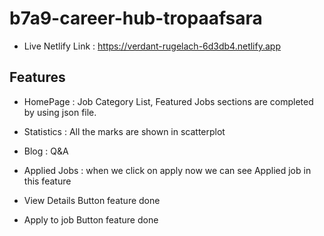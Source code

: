 # b7a9-career-hub-tropaafsara

* Live Netlify Link : https://verdant-rugelach-6d3db4.netlify.app

## Features

- HomePage : Job Category List, Featured Jobs sections are completed by using json file.

- Statistics : All the marks are shown in scatterplot

- Blog : Q&A 

- Applied Jobs : when we click on apply now we can see Applied job in this feature

- View Details Button feature done

- Apply to job Button feature done
